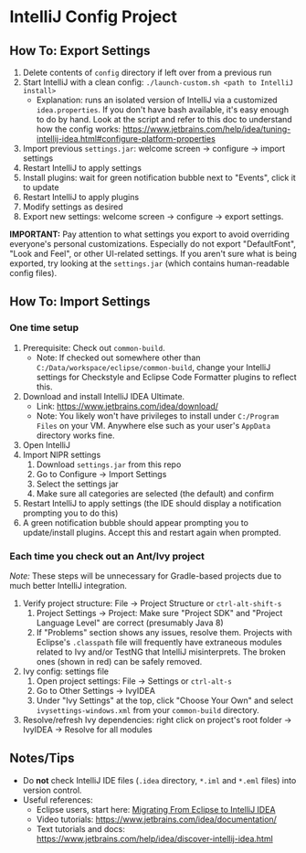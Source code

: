 # IntelliJ Config Project

## How To: Export Settings
1. Delete contents of `config` directory if left over from a previous run
2. Start IntelliJ with a clean config: `./launch-custom.sh <path to IntelliJ install>`
    * Explanation: runs an isolated version of IntelliJ via a customized `idea.properties`. If you don't have bash available, 
    it's easy enough to do by hand. Look at the script and refer to this doc to understand how the config works:
    https://www.jetbrains.com/help/idea/tuning-intellij-idea.html#configure-platform-properties  
3. Import previous `settings.jar`: welcome screen -> configure -> import settings
4. Restart IntelliJ to apply settings
5. Install plugins: wait for green notification bubble next to "Events", click it to update
6. Restart IntelliJ to apply plugins
7. Modify settings as desired
8. Export new settings: welcome screen -> configure -> export settings.

**IMPORTANT:** Pay attention to what settings you export to avoid overriding everyone's personal customizations.
Especially do not export "DefaultFont", "Look and Feel", or other UI-related settings. If you aren't sure what is being 
exported, try looking at the `settings.jar` (which contains human-readable config files). 

## How To: Import Settings
### One time setup
1. Prerequisite: Check out `common-build`.
    * Note: If checked out somewhere other than `C:/Data/workspace/eclipse/common-build`, change your IntelliJ settings 
    for Checkstyle and Eclipse Code Formatter plugins to reflect this.
2. Download and install IntelliJ IDEA Ultimate.
    * Link: https://www.jetbrains.com/idea/download/
    * Note: You likely won't have privileges to install under `C:/Program Files` on your VM. Anywhere else such as your user's 
    `AppData` directory works fine.
3. Open IntelliJ
4. Import NIPR settings
    1. Download `settings.jar` from this repo
    2. Go to Configure -> Import Settings
    3. Select the settings jar
    4. Make sure all categories are selected (the default) and confirm
5. Restart IntelliJ to apply settings (the IDE should display a notification prompting you to do this)
6. A green notification bubble should appear prompting you to update/install plugins. Accept this and restart again when prompted.

### Each time you check out an Ant/Ivy project
*Note:* These steps will be unnecessary for Gradle-based projects due to much better IntelliJ integration.

1. Verify project structure: File -> Project Structure or `ctrl-alt-shift-s`
    1. Project Settings -> Project: Make sure "Project SDK" and "Project Language Level" are correct (presumably Java 8)
    2. If "Problems" section shows any issues, resolve them. Projects with Eclipse's `.classpath` file will frequently have 
    extraneous modules related to Ivy and/or TestNG that IntelliJ misinterprets. The broken ones (shown in red) can be safely 
    removed. 
2. Ivy config: settings file
    1. Open project settings: File -> Settings or `ctrl-alt-s`
    2. Go to Other Settings -> IvyIDEA
    3. Under "Ivy Settings" at the top, click "Choose Your Own" and select `ivysettings-windows.xml` from your `common-build` 
    directory.
3. Resolve/refresh Ivy dependencies: right click on project's root folder -> IvyIDEA -> Resolve for all modules

## Notes/Tips
* Do **not** check IntelliJ IDE files (`.idea` directory, `*.iml` and `*.eml` files) into version control.
* Useful references:
    * Eclipse users, start here: [Migrating From Eclipse to IntelliJ IDEA](https://www.jetbrains.com/help/idea/eclipse.html)
    * Video tutorials: https://www.jetbrains.com/idea/documentation/
    * Text tutorials and docs: https://www.jetbrains.com/help/idea/discover-intellij-idea.html

